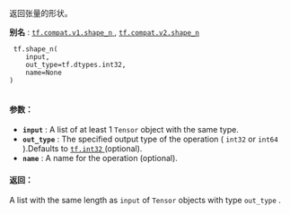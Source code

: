 返回张量的形状。

**别名** : [ `tf.compat.v1.shape_n` ](/api_docs/python/tf/shape_n), [ `tf.compat.v2.shape_n` ](/api_docs/python/tf/shape_n)

```
 tf.shape_n(
    input,
    out_type=tf.dtypes.int32,
    name=None
)
 
```

#### 参数：
- **`input`** : A list of at least 1  `Tensor`  object with the same type.
- **`out_type`** : The specified output type of the operation ( `int32`  or  `int64` ).Defaults to [ `tf.int32` ](https://tensorflow.google.cn/api_docs/python/tf#int32)(optional).
- **`name`** : A name for the operation (optional).


#### 返回：
A list with the same length as  `input`  of  `Tensor`  objects with  type  `out_type` .

